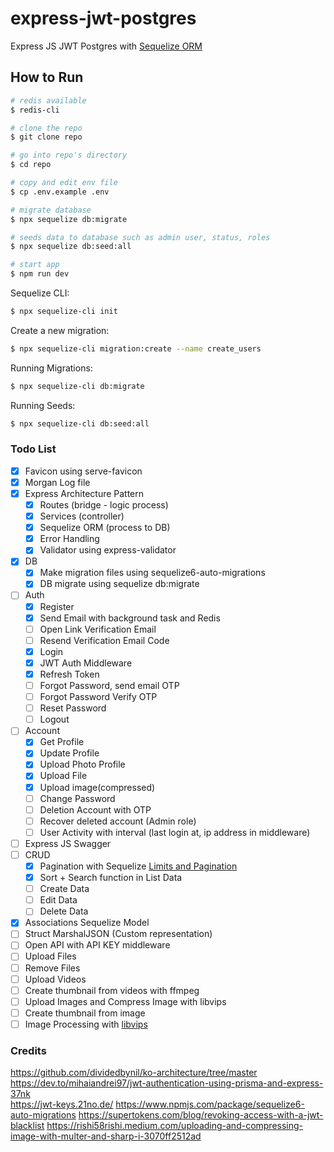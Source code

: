 # express-jwt-postgres

Express JS JWT Postgres with [Sequelize ORM](https://sequelize.org/docs/v6/getting-started/)

## How to Run

```bash
# redis available
$ redis-cli

# clone the repo
$ git clone repo

# go into repo's directory
$ cd repo

# copy and edit env file
$ cp .env.example .env

# migrate database
$ npx sequelize db:migrate

# seeds data to database such as admin user, status, roles
$ npx sequelize db:seed:all

# start app
$ npm run dev
```

Sequelize CLI:

```bash
$ npx sequelize-cli init
```

Create a new migration:

```bash
$ npx sequelize-cli migration:create --name create_users
```

Running Migrations:

```bash
$ npx sequelize-cli db:migrate
```

Running Seeds:

```bash
$ npx sequelize-cli db:seed:all
```

### Todo List

-   [x] Favicon using serve-favicon
-   [x] Morgan Log file
-   [x] Express Architecture Pattern
    -   [x] Routes (bridge - logic process)
    -   [x] Services (controller)
    -   [x] Sequelize ORM (process to DB)
    -   [x] Error Handling
    -   [x] Validator using express-validator
-   [x] DB
    -   [x] Make migration files using sequelize6-auto-migrations
    -   [x] DB migrate using sequelize db:migrate
-   [ ] Auth
    -   [x] Register
    -   [x] Send Email with background task and Redis
    -   [ ] Open Link Verification Email
    -   [ ] Resend Verification Email Code
    -   [x] Login
    -   [x] JWT Auth Middleware
    -   [x] Refresh Token
    -   [ ] Forgot Password, send email OTP
    -   [ ] Forgot Password Verify OTP
    -   [ ] Reset Password
    -   [ ] Logout
-   [ ] Account
    -   [x] Get Profile
    -   [x] Update Profile
    -   [x] Upload Photo Profile
    -   [x] Upload File
    -   [x] Upload image(compressed)
    -   [ ] Change Password
    -   [ ] Deletion Account with OTP
    -   [ ] Recover deleted account (Admin role)
    -   [ ] User Activity with interval (last login at, ip address in middleware)
-   [ ] Express JS Swagger
-   [ ] CRUD
    -   [x] Pagination with Sequelize [Limits and Pagination](https://sequelize.org/docs/v6/core-concepts/model-querying-basics/#limits-and-pagination)
    -   [x] Sort + Search function in List Data
    -   [ ] Create Data
    -   [ ] Edit Data
    -   [ ] Delete Data
-   [x] Associations Sequelize Model
-   [ ] Struct MarshalJSON (Custom representation)
-   [ ] Open API with API KEY middleware
-   [ ] Upload Files
-   [ ] Remove Files
-   [ ] Upload Videos
-   [ ] Create thumbnail from videos with ffmpeg
-   [ ] Upload Images and Compress Image with libvips
-   [ ] Create thumbnail from image
-   [ ] Image Processing with [libvips](https://www.libvips.org/)

### Credits

https://github.com/dividedbynil/ko-architecture/tree/master  
https://dev.to/mihaiandrei97/jwt-authentication-using-prisma-and-express-37nk  
https://jwt-keys.21no.de/
https://www.npmjs.com/package/sequelize6-auto-migrations
https://supertokens.com/blog/revoking-access-with-a-jwt-blacklist
https://rishi58rishi.medium.com/uploading-and-compressing-image-with-multer-and-sharp-i-3070ff2512ad
